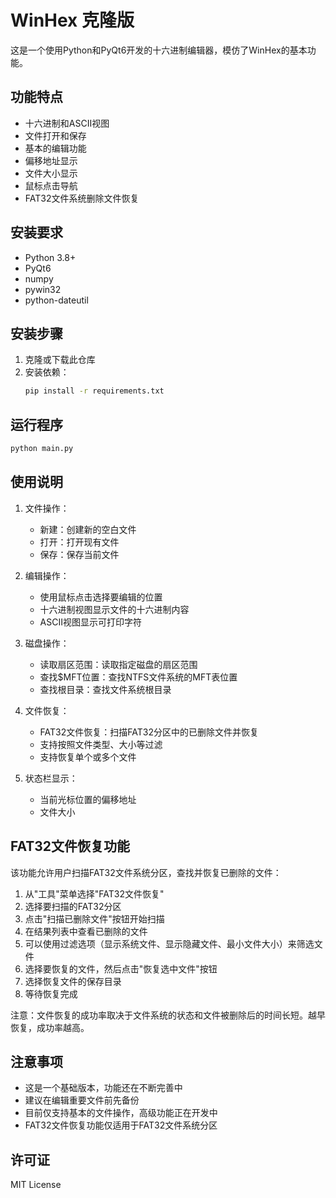 # WinHex 克隆版

这是一个使用Python和PyQt6开发的十六进制编辑器，模仿了WinHex的基本功能。

## 功能特点

- 十六进制和ASCII视图
- 文件打开和保存
- 基本的编辑功能
- 偏移地址显示
- 文件大小显示
- 鼠标点击导航
- FAT32文件系统删除文件恢复

## 安装要求

- Python 3.8+
- PyQt6
- numpy
- pywin32
- python-dateutil

## 安装步骤

1. 克隆或下载此仓库
2. 安装依赖：
   ```bash
   pip install -r requirements.txt
   ```

## 运行程序

```bash
python main.py
```

## 使用说明

1. 文件操作：
   - 新建：创建新的空白文件
   - 打开：打开现有文件
   - 保存：保存当前文件

2. 编辑操作：
   - 使用鼠标点击选择要编辑的位置
   - 十六进制视图显示文件的十六进制内容
   - ASCII视图显示可打印字符

3. 磁盘操作：
   - 读取扇区范围：读取指定磁盘的扇区范围
   - 查找$MFT位置：查找NTFS文件系统的MFT表位置
   - 查找根目录：查找文件系统根目录

4. 文件恢复：
   - FAT32文件恢复：扫描FAT32分区中的已删除文件并恢复
   - 支持按照文件类型、大小等过滤
   - 支持恢复单个或多个文件

5. 状态栏显示：
   - 当前光标位置的偏移地址
   - 文件大小

## FAT32文件恢复功能

该功能允许用户扫描FAT32文件系统分区，查找并恢复已删除的文件：

1. 从"工具"菜单选择"FAT32文件恢复"
2. 选择要扫描的FAT32分区
3. 点击"扫描已删除文件"按钮开始扫描
4. 在结果列表中查看已删除的文件
5. 可以使用过滤选项（显示系统文件、显示隐藏文件、最小文件大小）来筛选文件
6. 选择要恢复的文件，然后点击"恢复选中文件"按钮
7. 选择恢复文件的保存目录
8. 等待恢复完成

注意：文件恢复的成功率取决于文件系统的状态和文件被删除后的时间长短。越早恢复，成功率越高。

## 注意事项

- 这是一个基础版本，功能还在不断完善中
- 建议在编辑重要文件前先备份
- 目前仅支持基本的文件操作，高级功能正在开发中
- FAT32文件恢复功能仅适用于FAT32文件系统分区

## 许可证

MIT License 